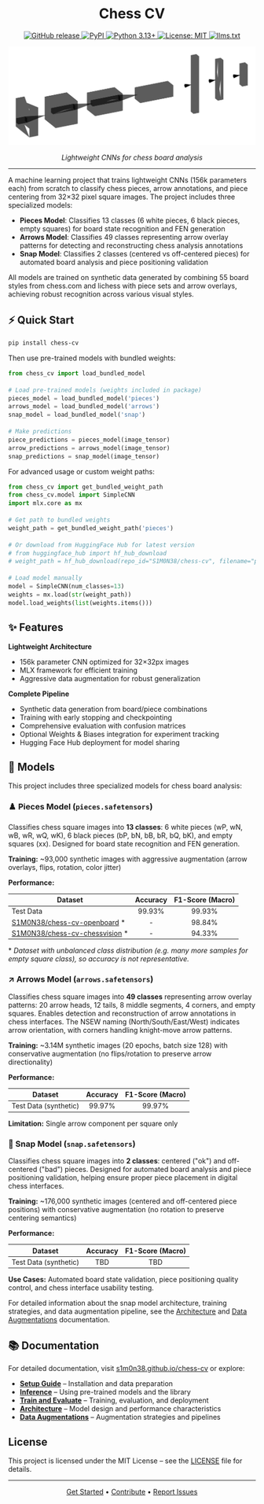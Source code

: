 <div align="center">

# Chess CV

<p align="center">
  <a href="https://github.com/S1M0N38/chess-cv/releases">
    <img alt="GitHub release" src="https://img.shields.io/github/v/release/S1M0N38/chess-cv?include_prereleases&sort=semver&style=for-the-badge&logo=github"/>
  </a>
  <a href="https://pypi.org/project/chess-cv/">
    <img alt="PyPI" src="https://img.shields.io/pypi/v/chess-cv?style=for-the-badge&logo=pypi&logoColor=white"/>
  </a>
  <a href="https://www.python.org/downloads/">
    <img alt="Python 3.13+" src="https://img.shields.io/badge/python-3.13+-blue.svg?style=for-the-badge&logo=python&logoColor=white"/>
  </a>
  <a href="https://opensource.org/licenses/MIT">
    <img alt="License: MIT" src="https://img.shields.io/badge/License-MIT-yellow.svg?style=for-the-badge"/>
  </a>
  <a href="https://s1m0n38.github.io/chess-cv/llms-full.txt">
    <img alt="llms.txt" src="https://img.shields.io/badge/llms.txt-grey?style=for-the-badge"/>
  </a>
</p>

<img src="docs/assets/model.svg" alt="Model Architecture" width="600">

*Lightweight CNNs for chess board analysis*

</div>

---

A machine learning project that trains lightweight CNNs (156k parameters each) from scratch to classify chess pieces, arrow annotations, and piece centering from 32×32 pixel square images. The project includes three specialized models:

- **Pieces Model**: Classifies 13 classes (6 white pieces, 6 black pieces, empty squares) for board state recognition and FEN generation
- **Arrows Model**: Classifies 49 classes representing arrow overlay patterns for detecting and reconstructing chess analysis annotations
- **Snap Model**: Classifies 2 classes (centered vs off-centered pieces) for automated board analysis and piece positioning validation

All models are trained on synthetic data generated by combining 55 board styles from chess.com and lichess with piece sets and arrow overlays, achieving robust recognition across various visual styles.

## ⚡️ Quick Start

```bash
pip install chess-cv
```

Then use pre-trained models with bundled weights:

```python
from chess_cv import load_bundled_model

# Load pre-trained models (weights included in package)
pieces_model = load_bundled_model('pieces')
arrows_model = load_bundled_model('arrows')
snap_model = load_bundled_model('snap')

# Make predictions
piece_predictions = pieces_model(image_tensor)
arrow_predictions = arrows_model(image_tensor)
snap_predictions = snap_model(image_tensor)
```

For advanced usage or custom weight paths:

```python
from chess_cv import get_bundled_weight_path
from chess_cv.model import SimpleCNN
import mlx.core as mx

# Get path to bundled weights
weight_path = get_bundled_weight_path('pieces')

# Or download from HuggingFace Hub for latest version
# from huggingface_hub import hf_hub_download
# weight_path = hf_hub_download(repo_id="S1M0N38/chess-cv", filename="pieces.safetensors")

# Load model manually
model = SimpleCNN(num_classes=13)
weights = mx.load(str(weight_path))
model.load_weights(list(weights.items()))
```

## ✨ Features

**Lightweight Architecture**

- 156k parameter CNN optimized for 32×32px images
- MLX framework for efficient training
- Aggressive data augmentation for robust generalization

**Complete Pipeline**

- Synthetic data generation from board/piece combinations
- Training with early stopping and checkpointing
- Comprehensive evaluation with confusion matrices
- Optional Weights & Biases integration for experiment tracking
- Hugging Face Hub deployment for model sharing

## 🎯 Models

This project includes three specialized models for chess board analysis:

### ♟️ Pieces Model (`pieces.safetensors`)

Classifies chess square images into **13 classes**: 6 white pieces (wP, wN, wB, wR, wQ, wK), 6 black pieces (bP, bN, bB, bR, bQ, bK), and empty squares (xx). Designed for board state recognition and FEN generation.

**Training:** ~93,000 synthetic images with aggressive augmentation (arrow overlays, flips, rotation, color jitter)

**Performance:**

| Dataset                                                                                         | Accuracy | F1-Score (Macro) |
| ----------------------------------------------------------------------------------------------- | :------: | :--------------: |
| Test Data                                                                                       |  99.93%  |      99.93%      |
| [S1M0N38/chess-cv-openboard](https://huggingface.co/datasets/S1M0N38/chess-cv-openboard) \*     |    -     |      98.84%      |
| [S1M0N38/chess-cv-chessvision](https://huggingface.co/datasets/S1M0N38/chess-cv-chessvision) \* |    -     |      94.33%      |

\* *Dataset with unbalanced class distribution (e.g. many more samples for empty square class), so accuracy is not representative.*

### ↗ Arrows Model (`arrows.safetensors`)

Classifies chess square images into **49 classes** representing arrow overlay patterns: 20 arrow heads, 12 tails, 8 middle segments, 4 corners, and empty squares. Enables detection and reconstruction of arrow annotations in chess interfaces. The NSEW naming (North/South/East/West) indicates arrow orientation, with corners handling knight-move arrow patterns.

**Training:** ~3.14M synthetic images (20 epochs, batch size 128) with conservative augmentation (no flips/rotation to preserve arrow directionality)

**Performance:**

| Dataset               | Accuracy | F1-Score (Macro) |
| --------------------- | :------: | :--------------: |
| Test Data (synthetic) |  99.97%  |      99.97%      |

**Limitation:** Single arrow component per square only

### 📐 Snap Model (`snap.safetensors`)

Classifies chess square images into **2 classes**: centered ("ok") and off-centered ("bad") pieces. Designed for automated board analysis and piece positioning validation, helping ensure proper piece placement in digital chess interfaces.

**Training:** ~176,000 synthetic images (centered and off-centered piece positions) with conservative augmentation (no rotation to preserve centering semantics)

**Performance:**

| Dataset               | Accuracy | F1-Score (Macro) |
| --------------------- | :------: | :--------------: |
| Test Data (synthetic) |   TBD    |       TBD        |

**Use Cases:** Automated board state validation, piece positioning quality control, and chess interface usability testing.

For detailed information about the snap model architecture, training strategies, and data augmentation pipeline, see the [Architecture](https://s1m0n38.github.io/chess-cv/architecture/) and [Data Augmentations](https://s1m0n38.github.io/chess-cv/data-augmentations/) documentation.

## 📚 Documentation

For detailed documentation, visit [s1m0n38.github.io/chess-cv](https://s1m0n38.github.io/chess-cv/) or explore:

- **[Setup Guide](https://s1m0n38.github.io/chess-cv/setup/)** – Installation and data preparation
- **[Inference](https://s1m0n38.github.io/chess-cv/inference/)** – Using pre-trained models and the library
- **[Train and Evaluate](https://s1m0n38.github.io/chess-cv/train-and-eval/)** – Training, evaluation, and deployment
- **[Architecture](https://s1m0n38.github.io/chess-cv/architecture/)** – Model design and performance characteristics
- **[Data Augmentations](https://s1m0n38.github.io/chess-cv/data-augmentations/)** – Augmentation strategies and pipelines

## License

This project is licensed under the MIT License – see the [LICENSE](LICENSE) file for details.

---

<div align="center">

[Get Started](#quick-start) • [Contribute](CONTRIBUTING.md) • [Report Issues](https://github.com/S1M0N38/chess-cv/issues)

</div>
